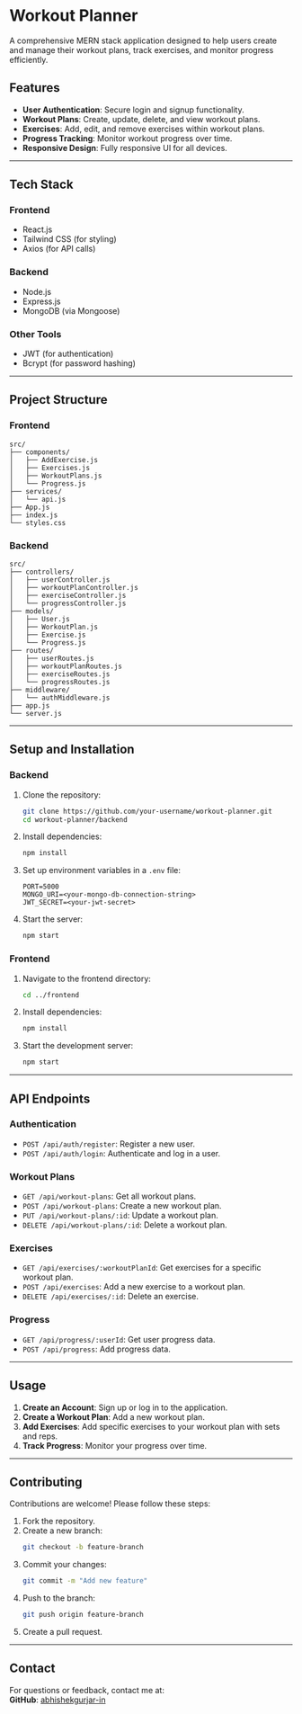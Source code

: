 

# **Workout Planner**

A comprehensive MERN stack application designed to help users create and manage their workout plans, track exercises, and monitor progress efficiently.

## **Features**

- **User Authentication**: Secure login and signup functionality.
- **Workout Plans**: Create, update, delete, and view workout plans.
- **Exercises**: Add, edit, and remove exercises within workout plans.
- **Progress Tracking**: Monitor workout progress over time.
- **Responsive Design**: Fully responsive UI for all devices.

---

## **Tech Stack**

### **Frontend**
- React.js
- Tailwind CSS (for styling)
- Axios (for API calls)

### **Backend**
- Node.js
- Express.js
- MongoDB (via Mongoose)

### **Other Tools**
- JWT (for authentication)
- Bcrypt (for password hashing)

---

## **Project Structure**

### **Frontend**
```
src/
├── components/
│   ├── AddExercise.js
│   ├── Exercises.js
│   ├── WorkoutPlans.js
│   └── Progress.js
├── services/
│   └── api.js
├── App.js
├── index.js
└── styles.css
```

### **Backend**
```
src/
├── controllers/
│   ├── userController.js
│   ├── workoutPlanController.js
│   ├── exerciseController.js
│   └── progressController.js
├── models/
│   ├── User.js
│   ├── WorkoutPlan.js
│   ├── Exercise.js
│   └── Progress.js
├── routes/
│   ├── userRoutes.js
│   ├── workoutPlanRoutes.js
│   ├── exerciseRoutes.js
│   └── progressRoutes.js
├── middleware/
│   └── authMiddleware.js
├── app.js
└── server.js
```

---

## **Setup and Installation**

### **Backend**
1. Clone the repository:
   ```bash
   git clone https://github.com/your-username/workout-planner.git
   cd workout-planner/backend
   ```

2. Install dependencies:
   ```bash
   npm install
   ```

3. Set up environment variables in a `.env` file:
   ```env
   PORT=5000
   MONGO_URI=<your-mongo-db-connection-string>
   JWT_SECRET=<your-jwt-secret>
   ```

4. Start the server:
   ```bash
   npm start
   ```

### **Frontend**
1. Navigate to the frontend directory:
   ```bash
   cd ../frontend
   ```

2. Install dependencies:
   ```bash
   npm install
   ```

3. Start the development server:
   ```bash
   npm start
   ```

---

## **API Endpoints**

### **Authentication**
- `POST /api/auth/register`: Register a new user.
- `POST /api/auth/login`: Authenticate and log in a user.

### **Workout Plans**
- `GET /api/workout-plans`: Get all workout plans.
- `POST /api/workout-plans`: Create a new workout plan.
- `PUT /api/workout-plans/:id`: Update a workout plan.
- `DELETE /api/workout-plans/:id`: Delete a workout plan.

### **Exercises**
- `GET /api/exercises/:workoutPlanId`: Get exercises for a specific workout plan.
- `POST /api/exercises`: Add a new exercise to a workout plan.
- `DELETE /api/exercises/:id`: Delete an exercise.

### **Progress**
- `GET /api/progress/:userId`: Get user progress data.
- `POST /api/progress`: Add progress data.

---

## **Usage**

1. **Create an Account**: Sign up or log in to the application.
2. **Create a Workout Plan**: Add a new workout plan.
3. **Add Exercises**: Add specific exercises to your workout plan with sets and reps.
4. **Track Progress**: Monitor your progress over time.

---

## **Contributing**

Contributions are welcome! Please follow these steps:
1. Fork the repository.
2. Create a new branch:
   ```bash
   git checkout -b feature-branch
   ```
3. Commit your changes:
   ```bash
   git commit -m "Add new feature"
   ```
4. Push to the branch:
   ```bash
   git push origin feature-branch
   ```
5. Create a pull request.

---

## **Contact**

For questions or feedback, contact me at:  
**GitHub**: [abhishekgurjar-in](https://github.com/abhishekgurjar-in)  


